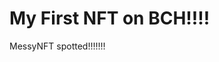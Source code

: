 # My First NFT on BCH!!!!
MessyNFT spotted!!!!!!!
                                                                                                                                                                                                        